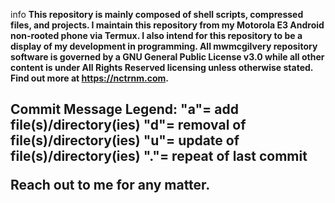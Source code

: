 <h> info
</h>
<b>This repository is mainly composed of shell scripts, compressed files, and projects. 
I maintain this repository from my Motorola E3 Android non-rooted phone via Termux.
I also intend for this repository to be a display of my development in programming. 
All mwmcgilvery repository software is governed by a GNU General Public License v3.0 while all other content is under All Rights Reserved licensing unless otherwise stated. 
Find out more at <l>https://nctrnm.com</l>.
</b>

<h2>
<b>
Commit Message Legend:
"a"= add file(s)/directory(ies)
"d"= removal of file(s)/directory(ies)
"u"= update of file(s)/directory(ies)
"."= repeat of last commit

Reach out to me for any matter.
</b>
